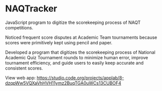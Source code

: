 # NAQTracker
JavaScript program to digitize the scorekeeping process of NAQT competitions.

Noticed frequent score disputes at Academic Team tournaments because scores were primitively kept using pencil and paper. 

Developed a program that digitizes the scorekeeping process of National Academic Quiz Tournament rounds to minimize human error, improve tournament efficiency, and guide users to easily keep accurate and consistent scores.

View web app: https://studio.code.org/projects/applab/8-dzqpWw5VQXaVhHVH11ymz2BuqTGA0uWCs13CUBOF4
